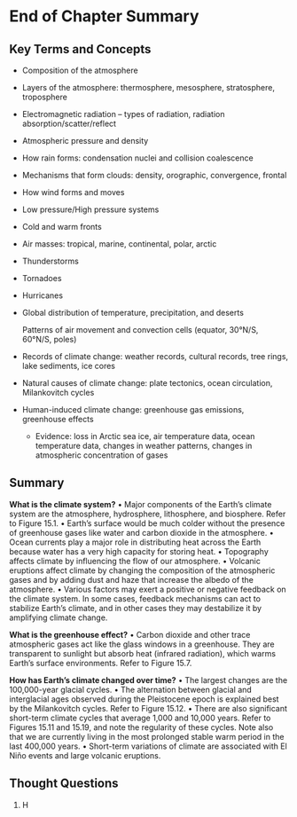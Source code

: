 # End of Chapter Summary

## Key Terms and Concepts

* Composition of the atmosphere
* Layers of the atmosphere: thermosphere, mesosphere, stratosphere, troposphere
* Electromagnetic radiation – types of radiation, radiation absorption/scatter/reflect
* Atmospheric pressure and density
* How rain forms: condensation nuclei and collision coalescence
* Mechanisms that form clouds: density, orographic, convergence, frontal
* How wind forms and moves
* Low pressure/High pressure systems
* Cold and warm fronts
* Air masses: tropical, marine, continental, polar, arctic
* Thunderstorms
* Tornadoes
* Hurricanes
* Global distribution of temperature, precipitation, and deserts

  Patterns of air movement and convection cells \(equator, 30°N/S, 60°N/S, poles\)

* Records of climate change: weather records, cultural records, tree rings, lake sediments, ice cores
* Natural causes of climate change: plate tectonics, ocean circulation, Milankovitch cycles
* Human-induced climate change: greenhouse gas emissions, greenhouse effects
  * Evidence: loss in Arctic sea ice, air temperature data, ocean temperature data, changes in weather patterns, changes in atmospheric concentration of gases









## Summary

**What is the climate system?** • Major components of the Earth’s climate system are the atmosphere, hydrosphere, lithosphere, and biosphere. Refer to Figure 15.1. • Earth’s surface would be much colder without the presence of greenhouse gases like water and carbon dioxide in the atmosphere. • Ocean currents play a major role in distributing heat across the Earth because water has a very high capacity for storing heat. • Topography affects climate by influencing the flow of our atmosphere. • Volcanic eruptions affect climate by changing the composition of the atmospheric gases and by adding dust and haze that increase the albedo of the atmosphere. • Various factors may exert a positive or negative feedback on the climate system. In some cases, feedback mechanisms can act to stabilize Earth’s climate, and in other cases they may destabilize it by amplifying climate change. 

**What is the greenhouse effect?** • Carbon dioxide and other trace atmospheric gases act like the glass windows in a greenhouse. They are transparent to sunlight but absorb heat \(infrared radiation\), which warms Earth’s surface environments. Refer to Figure 15.7. 

**How has Earth’s climate changed over time?** • The largest changes are the 100,000-year glacial cycles. • The alternation between glacial and interglacial ages observed during the Pleistocene epoch is explained best by the Milankovitch cycles. Refer to Figure 15.12. • There are also significant short-term climate cycles that average 1,000 and 10,000 years. Refer to Figures 15.11 and 15.19, and note the regularity of these cycles. Note also that we are currently living in the most prolonged stable warm period in the last 400,000 years. • Short-term variations of climate are associated with El Niño events and large volcanic eruptions.

## Thought Questions

1. H

